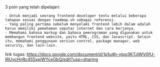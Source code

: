 3 poin yang telah dipelajari: 

    - Untuk menjadi seorang frontend developer tentu melalui beberapa tahapan sesuai dengan roadmap.sh sebagai referensi. 
    - Yang paling pertama sebelum menyelami frontend lebih dalam adalah harus memiliki pemahaman seputar internet dan cara kerjanya. 
    - Memahami bahasa markup dan bahasa pemrograman yang digunakan untuk membangun frontend website, yaitu HTML, CSS, dan Javascript. Selain itu, memahami penggunaan version control, package manager, web security, dan lain-lain.

link tugas: https://docs.google.com/document/d/1p1u4h-yipg3KTJjWV0fU-IRUycHnRc455xpjWYceGbQ/edit?usp=sharing
